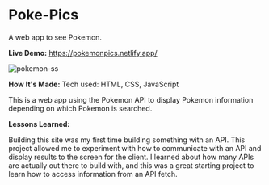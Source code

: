# Poke-Pics

A web app to see Pokemon.

<strong>Live Demo:</strong> https://pokemonpics.netlify.app/

![pokemon-ss](https://user-images.githubusercontent.com/54087867/184714560-63d2a989-9e96-43bb-a54d-744b4b9b97de.png)


<strong>How It's Made:</strong>
Tech used: HTML, CSS, JavaScript

This is a web app using the Pokemon API to display Pokemon information depending on which Pokemon is searched.    

<strong>Lessons Learned:</strong>

Building this site was my first time building something with an API. This project allowed me to experiment with how to communicate with an API and display results to the screen for the client.
I learned about how many APIs are actually out there to build with, and this was a great starting project to learn how to access information from an API fetch.

